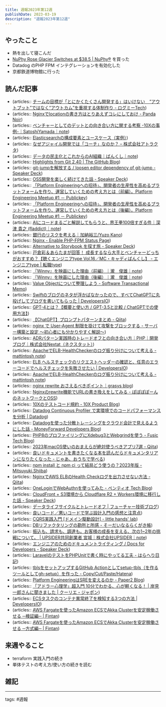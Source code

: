 ```yaml
---
title: 週報2023年第12週
publishDate: 2023-03-19
description: "週報2023年第12週"
---
```


## やったこと

- 熱を出して寝こんだ
- [NuPhy Rose Glacier Switches at $38.5 | NuPhy®](https://nuphy.com/collections/switches/products/nuphy-rose-glacier-switches) を買った
- Datadog のPHP FPM インテグレーションを有効化した
- 京都鉄道博物館に行った

## 読んだ記事

- (articles:: [チームの目標が「とにかくたくさん開発する」はいけない　“アウトプット”ではなく“アウトカム”を重視する体制作り - ログミーTech](https://logmi.jp/tech/articles/327149?utm_source=pocket_saves))
- (articles:: [Nginxでlocationの書き方はとりあえずコレにしておけ - Panda Noir](https://www.pandanoir.info/entry/2018/05/18/193000))
- (articles:: [ベンチャーとしてのデットとの向き合い方に関する考察 -10Xの事例-｜SatoshiYamada｜note](https://note.com/sportstechnow/n/nc381396e5844))
- (articles:: [Elasticsearchの構成要素とユースケース（実例）](https://zenn.dev/kasa/articles/elasticsearch))
- (articles:: [なぜアジャイル開発では「コーチ」なのか？ – 株式会社アトラクタ](https://www.attractor.co.jp/blog/why-hire-agile-coaches/))
- (articles:: [データの民主化とこれからのAI組織｜ばんくし｜note](https://note.com/vaaaaanquish/n/n228744f30bf3))
- (articles:: [Highlights from Git 2.40 | The GitHub Blog](https://github.blog/2023-03-13-highlights-from-git-2-40/))
- (articles:: [git-jumpを解放する / loosen editor dependency of git-jump - Speaker Deck](https://speakerdeck.com/yoichi/loosen-editor-dependency-of-git-jump))
- (articles:: [OSS開発を楽しく続けてきた話 - Speaker Deck](https://speakerdeck.com/yoichi/osskai-fa-wole-sikusok-ketekitahua))
- (articles:: [「Platform Engineeringへの招待」、開発者の生産性を高めるプラットフォームを作り、運営していくための考え方とは（前編）。Platform Engineering Meetup #1 － Publickey](https://www.publickey1.jp/blog/23/platform_engineeringplatform_engineering_meetup_1.html))
- (articles:: [「Platform Engineeringへの招待」、開発者の生産性を高めるプラットフォームを作り、運営していくための考え方とは（後編）。Platform Engineering Meetup #1 － Publickey](https://www.publickey1.jp/blog/23/platform_engineeringplatform_engineering_meetup_1_1.html))
- (articles:: [AIにコードまるごと解説してもらうと、界王拳100倍すぎる件｜深津 貴之 (fladdict)｜note](https://note.com/fladdict/n/n5d3a9c47aa3d))
- (articles:: [銀行のリスクを考える｜加納裕三/Yuzo Kano](https://blog.blockchain.bitflyer.com/n/nce232a1f5678))
- (articles:: [Nginx - Enable PHP-FPM Status Page](https://easyengine.io/tutorials/php/fpm-status-page/))
- (articles:: [Alternative to Storybook を探す旅 - Speaker Deck](https://speakerdeck.com/grgrdkrk/alternative-to-storybook-wotan-sulu))
- (articles:: [戸倉彩＆あらたまが回答！ 成長するなら大手とベンチャーどっちがおすすめ？【聴くエンジニアtype Vol.16／MC・キャディばんくし】 - エンジニアtype | 転職type](https://type.jp/et/feature/22003/))
- (articles:: [『Winny』を映画にした理由（前編）｜瀧　俊雄｜note](https://note.com/sutebuu/n/n4a8b806dd5b4))
- (articles:: [『Winny』を映画にした理由（後編）｜瀧　俊雄｜note](https://note.com/sutebuu/n/nf19f6d8394bb))
- (articles:: [Value Objectについて整理しよう - Software Transactional Memo](https://kumagi.hatenablog.com/entry/value-object))
- (articles:: [Swiftのブログのネタが浮かばなかったので、すべてChatGPTに丸投げしてブログを書いてもらった | DevelopersIO](https://dev.classmethod.jp/articles/swiftui-todo-app-by-chatgpt/))
- (articles:: [GPT-4とは？【概要と使い方 / GPT-3.5と比較 / ChatGPTでの使用方法】](https://zenn.dev/umi_mori/articles/what-is-gpt-4))
- (articles:: [【ChatGPT】プロンプトパターンまとめ - Qiita](https://qiita.com/sonesuke/items/981925cfcc610a602e94))
- (articles:: [nginx で User-Agent 制限を掛けて攻撃をブロックする - サーバー構築と設定 ～初心者にも分かりやすく解説～](https://xn--o9j8h1c9hb5756dt0ua226amc1a.com/?p=764))
- (articles:: [ADRパターン実践時のトレードオフとの向き合い方｜PHP｜開発ブログ｜株式会社Nextat（ネクスタット）](https://nextat.co.jp/staff/archives/174))
- (articles:: [ApacheでELB-HealthCheckerのログ振り分けについて考える - mattintosh note](https://mattintosh.hatenablog.com/entry/20200113/1578923934)) 
- (articles:: [ELB ヘルスチェックのリクエストヘッダーの確認と、任意のエラーコードでヘルスチェックを失敗させたい | DevelopersIO](https://dev.classmethod.jp/articles/health-check-request-header-and-raise-an-error/))
- (articles:: [ApacheでELB-HealthCheckerのログ振り分けについて考える - mattintosh note](https://mattintosh.hatenablog.com/entry/20200113/1578923934))
- (articles:: [nginx rewrite おさえるべきポイント｜grasys blog](https://blog.grasys.io/post/tsunoda/nginx-rewrite/))
- (articles:: [Nginxのrewrite機能でURLの書き換えをしてみる - ぽぽぽぽーんのネットワークとOSS](https://komeiy.hatenablog.com/entry/2014/12/10/231714))
- (articles:: [10Xのテストコード規約 - 10X Product Blog](https://product.10x.co.jp/entry/test-coding-standards-in-10X-202303))
- (articles:: [Datadog Continuous Profiler で実環境でのコードパフォーマンスを分析 | Datadog](https://www.datadoghq.com/ja/blog/datadog-continuous-profiler/))
- (articles:: [Datadogを使った分散トレーシングをクラウド会計で見えるようにした話 - MoneyForward Developers Blog](https://moneyforward-dev.jp/entry/2022/02/01/datadog-distributed-tracing/))
- (articles:: [PHP8のプロファイリングにXdebug3とWebgrindを使う - Fusic Tech Blog](https://tech.fusic.co.jp/posts/2020-12-14-php8-xdebug-webgrind/))
- (articles:: [2023年macOS使いのおまえらが絶対使うべきアプリ7選 - Qiita](https://qiita.com/reoring/items/ccf6979b4cb9fc99ad26))
- (articles:: [良いドキュメントを書きたくなる本を読んだらドキュメンタリアンになりたくなった - じゃあ、おうちで学べる](https://syu-m-5151.hatenablog.com/entry/2023/03/14/130502))
- (articles:: [npm install と npm ci って結局どう使うの？2023年版 - Mitsuyuki.Shiiba](https://bufferings.hatenablog.com/entry/2023/03/15/215044))
- (articles:: [NginxでAWS ELBのHealth Checkログを出力させない方法 - Qiita](https://qiita.com/homoluctus/items/7f81ef8e7d23f3c18ffe))
- (articles:: [OneLoginでWebAuthnを使ってみた - ペンティオ Tech Blog](https://techblog.pentio.com/entry/onelogin_webauthn))
- (articles:: [CloudFront + S3環境から Cloudflare R2 + Workers環境に移行した話 - Speaker Deck](https://speakerdeck.com/teckl/cloudfront-plus-s3huan-jing-kara-cloudflare-r2-plus-workershuan-jing-niyi-xing-sitahua))
- (articles:: [データライフサイクルとトレードオフ | フューチャー技術ブログ](https://future-architect.github.io/articles/20230317a/))
- (articles:: [良いコード／悪いコードで学ぶ設計入門の感想と注意点](https://zenn.dev/339/articles/e3c174fdcc083e))
- (articles:: [CQRS実践入門 [ドメイン駆動設計] - little hands' lab](https://little-hands.hatenablog.com/entry/2019/12/02/cqrs))
- (articles:: [DBリファクタリングの勘所と所感 - そーだいなるらくがき帳](https://soudai.hatenablog.com/entry/2017/12/27/080000))
- (articles:: [振込も、請求も、調達も。お客様の成長を支える、次の1~2年の挑戦について。 | UPSIDER共同創業者 宮城｜株式会社UPSIDER｜note](https://note.com/upsider_inc/n/na4b920d193ff))
- (articles:: [エンジニアのためのドキュメントライティング / Docs for Developers - Speaker Deck](https://speakerdeck.com/iwashi86/docs-for-developers))
- (articles:: [LaravelのテストをPHPUnitで書く時にやってる工夫 - はらへり日記](https://sota1235.hatenablog.com/entry/2015/12/04/192715))
- (articles:: [tblsをセットアップするGitHub Actionとしてsetup-tbls（を作るツールとしてgh-setup）を作った - Copy/Cut/Paste/Hatena](https://k1low.hatenablog.com/entry/2023/02/16/093315))
- (articles:: [Platform EngineeringはSREを変えるのか - Paper2 Blog](https://paper2.hatenablog.com/entry/2023/03/18/155109))
- (articles:: [「アドラー心理学」超入門 10分でわかる、心が軽くなる！ | 岸見一郎さんに聞きました | クーリエ・ジャポン](https://courrier.jp/news/archives/80491/))
- (articles:: [ECSタスクのコンテナ異常終了を検知する3つの方法 | DevelopersIO](https://dev.classmethod.jp/articles/ecs-container-info/))
- (articles:: [AWS Fargateを使ったAmazon ECSでAkka Clusterを安定稼働させる ─検証編─ | Fintan](https://fintan.jp/page/2685/))
- (articles:: [AWS Fargateを使ったAmazon ECSでAkka Clusterを安定稼働させる ─方式編─ | Fintan](https://fintan.jp/page/191/))


## 来週やること

- terraform 実践入門の続き
- 単体テストの考え方/使い方の続きを読む

## 雑記


---

tags: #週報
